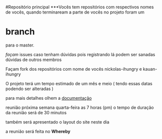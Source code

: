 #Repositório principal 
***Vocês tem repositórios com respectivos nomes de vocês, quando terminaream a parte de vocês no projeto foram um <h1>branch</h1> para o master.

<i>façam</i> <a>issues</a> caso tenham dúvidas pois registrando lá podem ser sanadas dúvidas de outros membros


Façam fork dos repositórios com nome de vocês nickolas-ihungry e kauan-ihungry

O projeto terá um tempo estimado de um mês e meio ( tendo essas datas podendo ser alteradas )

para mais detalhes olhem a <a href="https://www.notion.so/iHungry-04e067a5a66f4290a31fbc78589c546a#1f3749ca87514a97a1c0c8358f7e222b">documentação</a>

reunião próxima semana quarta-feira as 7 horas (pm)
o tempo de duração da reunião será de 30 minutos


também será apresentado o layout do site neste dia

a reunião será feita no <strong>Whereby</strong>



